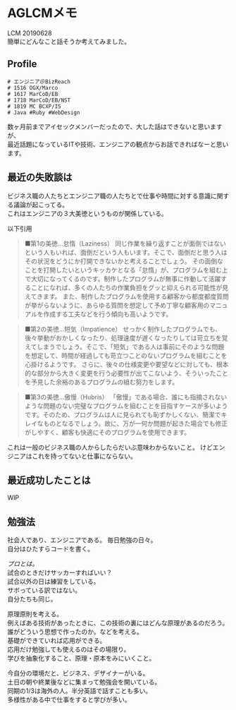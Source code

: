 # AGLCMメモ
LCM 20190628  
簡単にどんなこと話そうか考えてみました。  

## Profile

```
# エンジニア＠BizReach
# 1516 OGX/Marco
# 1617 MarCoD/EB
# 1718 MarCoD/EB/NST
# 1819 MC BCXP/IS
# Java #Ruby #WebDesign
```

数ヶ月前までアイセックメンバーだったので、大した話はできないと思いますが、  
最近話題になっているITや技術、エンジニアの観点からお話できればなーと思います。  



## 最近の失敗談は
ビジネス職の人たちとエンジニア職の人たちとで仕事や時間に対する意識に関する議論が起こってる。  
これはエンジニアの３大美徳というものが関係している。  


以下引用  

>■第1の美徳…怠惰（Laziness）
>同じ作業を繰り返すことが面倒ではないという人もいれば、面倒だという人もいます。そこで、面倒だと思う人はその状況をどうにか打開できないかと考えることでしょう。
>その面倒なことを打開したいというキッカケとなる「怠惰」が、プログラムを組む上で大切になってくるのです。制作したプログラムが無事に作動して活躍することになれば、多くの人たちの作業負担をグッと抑えられる可能性が見えてきます。
>また、制作したプログラムを使用する顧客から都度都度質問が挙がらないように、あらゆる質問を想定して予め丁寧な顧客用のマニュアルを作成する工夫などを行う傾向も高いようです。

>■第2の美徳…短気（Impatience）
>せっかく制作したプログラムでも、後々挙動がおかしくなったり、処理速度が遅くなったりしては苛立ちを覚えてしまうでしょう。そこで、「短気」である人は事前にそのような問題を想定して、時間が経過しても苛立つことのないプログラムを組むことを心掛けるようです。
>さらに、後々の仕様変更や要望などに対しても、根本的な部分から大きく変更を行う必要性が出てこないよう、そういったことを予見した余裕のあるプログラムの組む努力をします。

>■第3の美徳…傲慢（Hubris）
>「傲慢」である場合、誰にも指摘されないような問題のない完璧なプログラムを組むことを目指すケースが多いようです。そのため、プログラムは人に見られても恥ずかしくない、簡潔でキレイなものとなるでしょう。故に、万が一何か問題が起きた場合でも修正がしやすく、顧客も快適にそのプログラムを使用できます。


これは一般のビジネス職の人からしたらだいぶ意味わからないこと。
けどエンジニアはこれを持ってないと仕事にならない。


## 最近成功したことは
WIP


## 勉強法
社会人であり、エンジニアである。
毎日勉強の日々。  
自分はひたすらコードを書く。  

*プロとは。*  
試合のときだけサッカーすればいい？  
試合以外の日は練習をしている。  
サボっている訳ではない。  
自分たちも同じ。  

原理原則を考える。  
例えばある技術があったときに、この技術の裏にはどんな原理があるのだろう。誰がどういう思想で作ったのか。などを考える。  
基礎ができていれば応用ができる。  
応用だけ勉強しても使えるのはその場限り。  
学びを抽象化すること、原理・原本をみにいくこと。  

今自分の環境だと、ビジネス、デザイナーがいる。  
土日の朝や終業後などに集まって勉強会を開いている。  
同期の1/3は海外の人。半分英語で話すことも多い。  
多様性がある中で仕事をすると学びが多い。  
